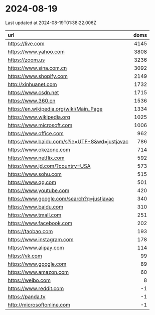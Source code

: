 # 2024-08-19

<!-- BEGIN -->
Last updated at 2024-08-19T01:38:22.006Z

url | doms
:- | -:
https://live.com | 4145
https://www.yahoo.com | 3808
https://zoom.us | 3236
https://www.sina.com.cn | 3092
https://www.shopify.com | 2149
http://xinhuanet.com | 1732
https://www.csdn.net | 1715
https://www.360.cn | 1536
https://en.wikipedia.org/wiki/Main_Page | 1334
https://www.wikipedia.org | 1025
https://www.microsoft.com | 1006
https://www.office.com | 962
https://www.baidu.com/s?ie=UTF-8&wd=justjavac | 786
https://www.okezone.com | 714
https://www.netflix.com | 592
https://www.jd.com/?country=USA | 573
https://www.sohu.com | 515
https://www.qq.com | 501
https://www.youtube.com | 420
https://www.google.com/search?q=justjavac | 340
https://www.baidu.com | 310
https://www.tmall.com | 251
https://www.facebook.com | 202
https://taobao.com | 193
https://www.instagram.com | 178
https://www.alipay.com | 114
https://vk.com | 99
https://www.google.com | 89
https://www.amazon.com | 60
https://weibo.com | 8
https://www.reddit.com | -1
https://panda.tv | -1
http://microsoftonline.com | -1
<!-- END -->
